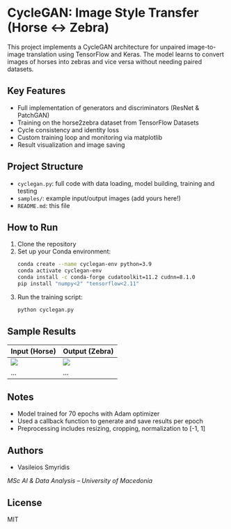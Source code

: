 #  CycleGAN: Image Style Transfer (Horse ↔ Zebra)

This project implements a CycleGAN architecture for unpaired image-to-image translation using TensorFlow and Keras. The model learns to convert images of horses into zebras and vice versa without needing paired datasets.

##  Key Features
- Full implementation of generators and discriminators (ResNet & PatchGAN)
- Training on the horse2zebra dataset from TensorFlow Datasets
- Cycle consistency and identity loss
- Custom training loop and monitoring via matplotlib
- Result visualization and image saving

##  Project Structure
- `cyclegan.py`: full code with data loading, model building, training and testing
- `samples/`: example input/output images (add yours here!)
- `README.md`: this file

##  How to Run
1. Clone the repository
2. Set up your Conda environment:
    ```bash
    conda create --name cyclegan-env python=3.9
    conda activate cyclegan-env
    conda install -c conda-forge cudatoolkit=11.2 cudnn=8.1.0
    pip install "numpy<2" "tensorflow<2.11"
    ```
3. Run the training script:
    ```bash
    python cyclegan.py
    ```

## Sample Results
| Input (Horse) | Output (Zebra) |
|---------------|----------------|
| ![](samples/horse1.jpg) | ![](samples/zebra1.jpg) |
| ... | ... |

##  Notes
- Model trained for 70 epochs with Adam optimizer
- Used a callback function to generate and save results per epoch
- Preprocessing includes resizing, cropping, normalization to [-1, 1]

##  Authors
- Vasileios Smyridis 
  
*MSc AI & Data Analysis – University of Macedonia*

##  License
MIT

